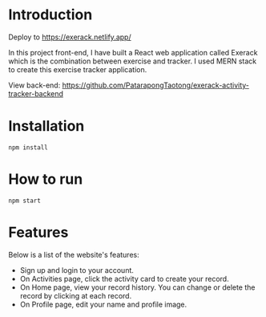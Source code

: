# Introduction

Deploy to https://exerack.netlify.app/

In this project front-end, I have built a React web application called Exerack which is the combination between exercise and tracker. I used MERN stack to create this exercise tracker application.

View back-end: https://github.com/PatarapongTaotong/exerack-activity-tracker-backend

# Installation

    npm install

# How to run
    npm start
    

# Features
Below is a list of the website's features:
<ul>
  <li>
    Sign up and login to your account.
  </li>
  <li>
    On Activities page, click the activity card to create your record.
  </li>
  <li>
    On Home page, view your record history. You can change or delete the record by clicking at each record.
  </li>
  <li>
    On Profile page, edit your name and profile image.
  </li>
</ul>
